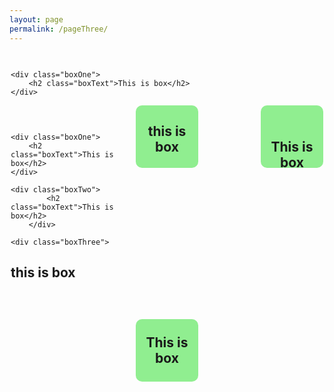 ```yaml
---
layout: page
permalink: /pageThree/
---
```


<div class="wrapper">

	<div class="boxOne">
		<h2 class="boxText">This is box</h2>
	</div>
<div class="boxTwo">
			<h2 class="boxText">This is box</h2>
		</div>
		
<div class="boxThree">

<h2>this is box</h2>

</div>

</div>

<div class="wrapper">

	<div class="boxOne">
		<h2 class="boxText">This is box</h2>
	</div>

	<div class="boxTwo">
			<h2 class="boxText">This is box</h2>
		</div>
		
	<div class="boxThree">

<h2>this is box</h2>

</div>

</div>

<div class="boxSeven">
			<h2 class="boxText">This is box</h2>
		</div>
		
	

<style type="text/css">

	.boxText{
		position: relative;
	    top: 50%;
	    transform: translateY(-50%);
	}

	.boxOne{
		background-color: lightgreen;
		float:left;
		width: 20%;
		height: 100px;
		border-radius: 10%;
		text-align: center;
		position: inline-block;

	}
	.boxTwo{
		background-color: lightgreen;
		float: right;
		margin-left: 20%;
		width: 20%;
		height: 100px;
		border-radius: 10%;
		text-align: center;
		

	}
	.boxThree{
		background-color: lightgreen;
		float:right;
		width: 20%;
		height: 100px;
		border-radius: 10%;
		text-align: center;

	}
	.boxSeven{
		background-color: lightgreen;
		
		margin-left: 40%;
		margin-top: 1%;
		width: 20%;
		height: 100px;
		border-radius: 10%;
		text-align: center;

	}
	.wrapper{
		padding: 15px 2px 15px 2px;


	}
	footer{
		position: sticky;
	}
</style>
